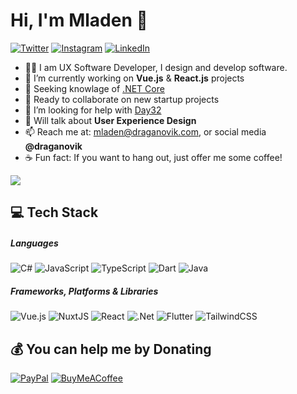 # Hi, I'm Mladen 👋
[![Twitter](https://img.shields.io/badge/Twitter-%231DA1F2.svg?logo=Twitter&logoColor=white)](https://twitter.com/draganovik) [![Instagram](https://img.shields.io/badge/Instagram-%23E4405F.svg?logo=Instagram&logoColor=white)](https://instagram.com/draganovik) [![LinkedIn](https://img.shields.io/badge/LinkedIn-%230077B5.svg?logo=linkedin&logoColor=white)](https://linkedin.com/in/draganovik) <!-- [![Behance](https://img.shields.io/badge/Behance-1769ff?logo=behance&logoColor=white)](https://behance.net/draganovik)-->
- 👨‍💻 I am UX Software Developer, I design and develop software.
- 🔭 I’m currently working on **Vue.js** & **React.js** projects
- 🌱 Seeking knowlage of [.NET Core](https://github.com/dotnet/core)
- 🤝 Ready to collaborate on new startup projects 
- 🤔 I’m looking for help with [Day32](https://github.com/draganovik/Day32)
- 💬 Will talk about **User Experience Design**
- 📫 Reach me at: mladen@draganovik.com, or social media **@draganovik**
- ☕️ Fun fact: If you want to hang out, just offer me some coffee!

![](https://komarev.com/ghpvc/?username=draganovik&label=Visitors+Count&color=brightgreen)

## 💻 Tech Stack
##### Languages
![C#](https://img.shields.io/badge/c%23-%23239120.svg?style=for-the-badge&logo=c-sharp&logoColor=white) ![JavaScript](https://img.shields.io/badge/javascript-%23323330.svg?style=for-the-badge&logo=javascript&logoColor=%23F7DF1E) ![TypeScript](https://img.shields.io/badge/typescript-%23007ACC.svg?style=for-the-badge&logo=typescript&logoColor=white) ![Dart](https://img.shields.io/badge/dart-%230175C2.svg?style=for-the-badge&logo=dart&logoColor=white) ![Java](https://img.shields.io/badge/java-%23ED8B00.svg?style=for-the-badge&logo=java&logoColor=white)
##### Frameworks, Platforms & Libraries
![Vue.js](https://img.shields.io/badge/vuejs-%2335495e.svg?style=for-the-badge&logo=vuedotjs&logoColor=%234FC08D) ![NuxtJS](https://img.shields.io/badge/Nuxt-black?style=for-the-badge&logo=nuxt.js&logoColor=white) ![React](https://img.shields.io/badge/react-%2320232a.svg?style=for-the-badge&logo=react&logoColor=%2361DAFB) ![.Net](https://img.shields.io/badge/.NET-5C2D91?style=for-the-badge&logo=.net&logoColor=white) ![Flutter](https://img.shields.io/badge/Flutter-%2302569B.svg?style=for-the-badge&logo=Flutter&logoColor=white) ![TailwindCSS](https://img.shields.io/badge/tailwindcss-%2338B2AC.svg?style=for-the-badge&logo=tailwind-css&logoColor=white)
## 💰 You can help me by Donating
[![PayPal](https://img.shields.io/badge/PayPal-00457C?style=for-the-badge&logo=paypal&logoColor=white)](https://paypal.me/draganovik)
[![BuyMeACoffee](https://img.shields.io/badge/Buy%20Me%20a%20Coffee-ffdd00?style=for-the-badge&logo=buy-me-a-coffee&logoColor=black)](https://buymeacoffee.com/draganovik)
  
  <!-- [![Patreon](https://img.shields.io/badge/Patreon-F96854?style=for-the-badge&logo=patreon&logoColor=white)](https://patreon.com/draganovik) -->

  <!-- Proudly created with GPRM ( https://gprm.itsvg.in ) -->
  

